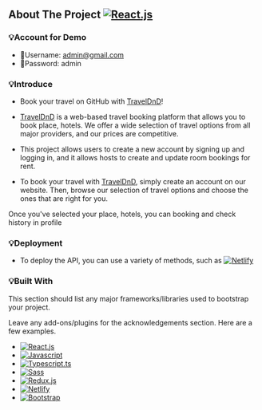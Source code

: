 ## About The Project  [![React.js]][React-url]

### 💡Account for Demo

- 📌Username: admin@gmail.com <br/>
- 🔑Password: admin

### 💡Introduce
- Book your travel on GitHub with [TravelDnD]!

- [TravelDnD] is a web-based travel booking platform that allows you to book place, hotels. We offer a wide selection of travel options from all major providers, and our prices are competitive.

- This project allows users to create a new account by signing up and logging in, and it allows hosts to create and update room bookings for rent.<br/>

- To book your travel with [TravelDnD], simply create an account on our website. Then, browse our selection of travel options and choose the ones that are right for you.<br/>

Once you've selected your place, hotels, you can booking and check history in profile

### 💡Deployment

- To deploy the API, you can use a variety of methods, such as [![Netlify]][Netlify-url]

### 💡Built With

This section should list any major frameworks/libraries used to bootstrap your project. 

Leave any add-ons/plugins for the acknowledgements section. Here are a few examples.

- [![React.js]][React-url]
- [![Javascript]][Javascript-url]
- [![Typescript.ts]][Typescript-url]
- [![Sass]][Sass-url]
- [![Redux.js]][Redux-url]
- [![Netlify]][Netlify-url]
- [![Bootstrap]][Bootstrap-url]

<!-- MARKDOWN LINKS & IMAGES -->

[React.js]: https://img.shields.io/badge/React-20232A?style=for-the-badge&logo=react&logoColor=61DAFB
[React-url]: https://reactjs.org/
[Javascript]: https://img.shields.io/badge/JavaScript-323330?style=for-the-badge&logo=javascript&logoColor=F7DF1E
[Javascript-url]: https://www.w3schools.com/js/
[Typescript.ts]: https://img.shields.io/badge/TypeScript-007ACC?style=for-the-badge&logo=typescript&logoColor=white
[Typescript-url]: https://www.typescriptlang.org/
[Sass]: https://img.shields.io/badge/Sass-CC6699?style=for-the-badge&logo=sass&logoColor=white
[Sass-url]: https://sass-lang.com/
[Redux.js]: https://img.shields.io/badge/Redux-593D88?style=for-the-badge&logo=redux&logoColor=white
[Redux-url]: https://redux-toolkit.js.org/
[Netlify]: https://img.shields.io/badge/Netlify-00C7B7?style=for-the-badge&logo=netlify&logoColor=white
[Netlify-url]: https://www.netlify.com/
[Bootstrap]: https://img.shields.io/badge/Bootstrap-563D7C?style=for-the-badge&logo=bootstrap&logoColor=white
[Bootstrap-url]: https://getbootstrap.com
[TravelDnD]: https://traveldnd.netlify.app/
